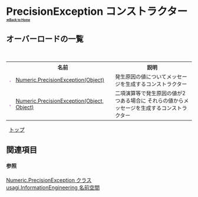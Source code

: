 # PrecisionException コンストラクター <div style="font-size:30%"><a href="https://github.com/usagi/usagi.cs/blob/master/docs/Home.md">≪Back to Home</a></div> 


## オーバーロードの一覧
&nbsp;<table><tr><th></th><th>名前</th><th>説明</th></tr><tr><td>![Public メソッド](media/pubmethod.gif "Public メソッド")</td><td><a href="M_usagi_InformationEngineering_Numeric_PrecisionException__ctor.md">Numeric.PrecisionException(Object)</a></td><td>
発生原因の値についてメッセージを生成するコンストラクター</td></tr><tr><td>![Public メソッド](media/pubmethod.gif "Public メソッド")</td><td><a href="M_usagi_InformationEngineering_Numeric_PrecisionException__ctor_1.md">Numeric.PrecisionException(Object, Object)</a></td><td>
二項演算等で発生原因の値が2つある場合に それらの値からメッセージを生成するコンストラクター</td></tr></table>&nbsp;
<a href="#precisionexception-コンストラクター">トップ</a>

## 関連項目


#### 参照
<a href="T_usagi_InformationEngineering_Numeric_PrecisionException.md">Numeric.PrecisionException クラス</a><br /><a href="N_usagi_InformationEngineering.md">usagi.InformationEngineering 名前空間</a><br />